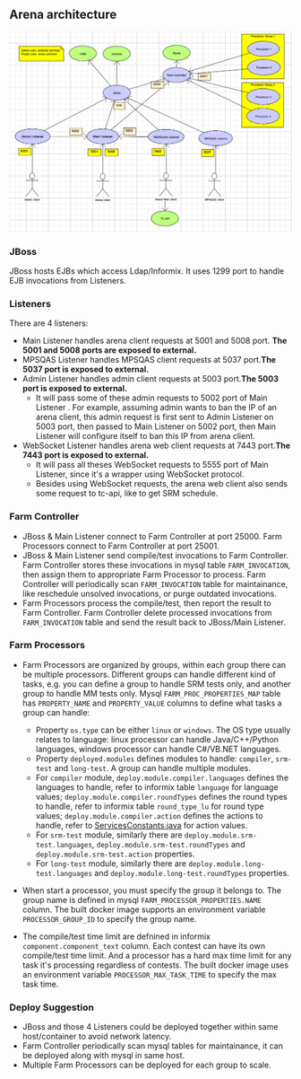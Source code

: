 ## Arena architecture

![arena](./screenshots/arena.png)



### JBoss

JBoss hosts EJBs which access Ldap/Informix. It uses 1299 port to handle EJB invocations from Listeners.

### Listeners

There are 4 listeners:

- Main Listener handles arena client requests at 5001 and 5008 port. **The 5001 and 5008 ports are exposed to external.**
- MPSQAS Listener handles MPSQAS client requests at 5037 port.**The 5037 port is exposed to external.**
- Admin Listener handles admin client requests at 5003 port.**The 5003 port is exposed to external.**
  - It will pass some of these admin requests to 5002 port of Main Listener . For example, assuming admin wants to ban the IP of an arena client, this admin request is first sent to Admin Listener on 5003 port, then passed to Main Listener on 5002 port, then Main Listener will configure itself to ban this IP from arena client.
- WebSocket Listener handles arena web client requests at 7443 port.**The 7443 port is exposed to external.**
  - It will pass all theses WebSocket requests to 5555 port of Main Listener, since it's a wrapper using WebSocket protocol.
  - Besides using WebSocket requests, the arena web client also sends some request to tc-api, like to get SRM schedule.

### Farm Controller

- JBoss & Main Listener connect to Farm Controller at port 25000. Farm Processors connect to Farm Controller at port 25001.
- JBoss & Main Listener send compile/test invocations to Farm Controller. Farm Controller stores these invocations in mysql table `FARM_INVOCATION`, then assign them to appropriate Farm Processor to process. Farm Controller will periodically scan `FARM_INVOCATION` table for maintainance, like reschedule unsolved invocations, or purge outdated invocations.
- Farm Processors process the compile/test, then report the result to Farm Controller. Farm Controller delete processed invocations from `FARM_INVOCATION` table and send the result back to JBoss/Main Listener.

### Farm Processors

- Farm Processors are organized by groups, within each group there can be multiple processors. Different groups can handle different kind of tasks, e.g. you can define a group to handle SRM tests only, and another group to handle MM tests only. Mysql `FARM_PROC_PROPERTIES_MAP` table has `PROPERTY_NAME` and `PROPERTY_VALUE` columns to define what tasks a group can handle:
  - Property `os.type` can be either `linux` or `windows`. The OS type usually relates to language: linux processor can handle Java/C++/Python languages, windows processor can handle C#/VB.NET languages. 
  - Property `deployed.modules` defines modules to handle: `compiler`, `srm-test` and `long-test`. A group can handle multiple modules.
  - For `compiler` module,  `deploy.module.compiler.languages` defines the languages to handle, refer to informix table `language` for language values; `deploy.module.compiler.roundTypes` defines the round types to handle, refer to informix table `round_type_lu` for round type values; `deploy.module.compiler.action` defines the actions to handle, refer to [ServicesConstants.java](https://github.com/appirio-tech/arena-tc-shared/blob/master/src/main/com/topcoder/shared/common/ServicesConstants.java#L155-L167) for action values.
  - For `srm-test` module, similarly there are `deploy.module.srm-test.languages`, `deploy.module.srm-test.roundTypes` and `deploy.module.srm-test.action` properties.
  - For `long-test` module, similarly there are  `deploy.module.long-test.languages` and `deploy.module.long-test.roundTypes` properties.

- When start a processor, you must specify the group it belongs to. The group name is defined in mysql `FARM_PROCESSOR_PROPERTIES.NAME` column. The built docker image supports an environment variable `PROCESSOR_GROUP_ID` to specify the group name.
- The compile/test time limit are defnined in informix `component.component_text` column. Each contest can have its own compile/test time limit. And a processor has a hard max time limit for any task it's processing regardless of contests. The built docker image uses an environment variable `PROCESSOR_MAX_TASK_TIME` to specify the max task time.

### Deploy Suggestion

- JBoss and those 4 Listeners could be deployed together within same host/container to avoid network latency.
- Farm Controller periodically scan mysql tables for maintainance,  it can be deployed along with mysql in same host.
- Multiple Farm Processors can be deployed for each group to scale.